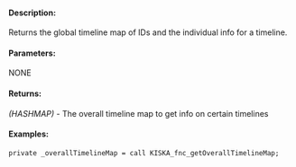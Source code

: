 #### Description:
Returns the global timeline map of IDs and the individual info for a timeline.

#### Parameters:
NONE

#### Returns:
*(HASHMAP)* - The overall timeline map to get info on certain timelines

#### Examples:
```sqf
private _overallTimelineMap = call KISKA_fnc_getOverallTimelineMap;
```

